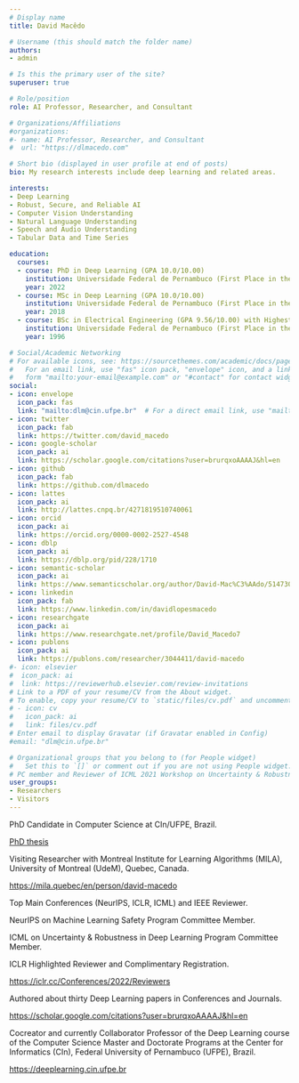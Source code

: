 ```yaml
---
# Display name
title: David Macêdo

# Username (this should match the folder name)
authors:
- admin

# Is this the primary user of the site?
superuser: true

# Role/position
role: AI Professor, Researcher, and Consultant

# Organizations/Affiliations
#organizations:
#- name: AI Professor, Researcher, and Consultant
#  url: "https://dlmacedo.com"

# Short bio (displayed in user profile at end of posts)
bio: My research interests include deep learning and related areas.

interests:
- Deep Learning
- Robust, Secure, and Reliable AI
- Computer Vision Understanding
- Natural Language Understanding
- Speech and Audio Understanding
- Tabular Data and Time Series

education:
  courses:
  - course: PhD in Deep Learning (GPA 10.0/10.00)
    institution: Universidade Federal de Pernambuco (First Place in the Admission Process)
    year: 2022
  - course: MSc in Deep Learning (GPA 10.0/10.00)
    institution: Universidade Federal de Pernambuco (First Place in the Admission Process)
    year: 2018
  - course: BSc in Electrical Engineering (GPA 9.56/10.00) with Highest Academic Distinction (Best Overall Student)
    institution: Universidade Federal de Pernambuco (First Place in the Admission Process)
    year: 1996

# Social/Academic Networking
# For available icons, see: https://sourcethemes.com/academic/docs/page-builder/#icons
#   For an email link, use "fas" icon pack, "envelope" icon, and a link in the
#   form "mailto:your-email@example.com" or "#contact" for contact widget.
social:
- icon: envelope
  icon_pack: fas
  link: "mailto:dlm@cin.ufpe.br"  # For a direct email link, use "mailto:dlm@cin.ufpe.br".
- icon: twitter
  icon_pack: fab
  link: https://twitter.com/david_macedo
- icon: google-scholar
  icon_pack: ai
  link: https://scholar.google.com/citations?user=brurqxoAAAAJ&hl=en
- icon: github
  icon_pack: fab
  link: https://github.com/dlmacedo
- icon: lattes
  icon_pack: ai
  link: http://lattes.cnpq.br/4271819510740061
- icon: orcid
  icon_pack: ai
  link: https://orcid.org/0000-0002-2527-4548
- icon: dblp
  icon_pack: ai
  link: https://dblp.org/pid/228/1710
- icon: semantic-scholar
  icon_pack: ai
  link: https://www.semanticscholar.org/author/David-Mac%C3%AAdo/51473026
- icon: linkedin
  icon_pack: fab
  link: https://www.linkedin.com/in/davidlopesmacedo
- icon: researchgate
  icon_pack: ai
  link: https://www.researchgate.net/profile/David_Macedo7
- icon: publons
  icon_pack: ai
  link: https://publons.com/researcher/3044411/david-macedo
#- icon: elsevier
#  icon_pack: ai
#  link: https://reviewerhub.elsevier.com/review-invitations
# Link to a PDF of your resume/CV from the About widget.
# To enable, copy your resume/CV to `static/files/cv.pdf` and uncomment the lines below.
# - icon: cv
#   icon_pack: ai
#   link: files/cv.pdf
# Enter email to display Gravatar (if Gravatar enabled in Config)
#email: "dlm@cin.ufpe.br"

# Organizational groups that you belong to (for People widget)
#   Set this to `[]` or comment out if you are not using People widget.
# PC member and Reviewer of ICML 2021 Workshop on Uncertainty & Robustness in Deep Learning.
user_groups:
- Researchers
- Visitors
---
```


PhD Candidate in Computer Science at CIn/UFPE, Brazil.

[PhD thesis](https://drive.google.com/file/d/1xUpjadWaeGWzuNzaGnBkQ4ieNKkvmOZf/view?usp=sharing)

Visiting Researcher with Montreal Institute for Learning Algorithms (MILA), University of Montreal (UdeM), Quebec, Canada.

https://mila.quebec/en/person/david-macedo

Top Main Conferences (NeurIPS, ICLR, ICML) and IEEE Reviewer.

NeurIPS on Machine Learning Safety Program Committee Member.

ICML on Uncertainty & Robustness in Deep Learning Program Committee Member.

ICLR Highlighted Reviewer and Complimentary Registration.

https://iclr.cc/Conferences/2022/Reviewers

Authored about thirty Deep Learning papers in Conferences and Journals.

https://scholar.google.com/citations?user=brurqxoAAAAJ&hl=en

Cocreator and currently Collaborator Professor of the Deep Learning course of the Computer Science Master and Doctorate Programs at the Center for Informatics (CIn), Federal University of Pernambuco (UFPE), Brazil.

https://deeplearning.cin.ufpe.br


